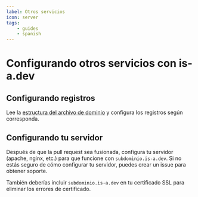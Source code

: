```yaml
---
label: Otros servicios
icon: server
tags: 
    - guides
    - spanish
---
```


# Configurando otros servicios con is-a.dev

## Configurando registros

Lee la [estructura del archivo de dominio](/domain-structure) y configura los registros según corresponda.

## Configurando tu servidor

Después de que la pull request sea fusionada, configura tu servidor (apache, nginx, etc.) para que funcione con `subdominio.is-a.dev`. Si no estás seguro de cómo configurar tu servidor, puedes crear un issue para obtener soporte.

También deberías incluir `subdominio.is-a.dev` en tu certificado SSL para eliminar los errores de certificado.
